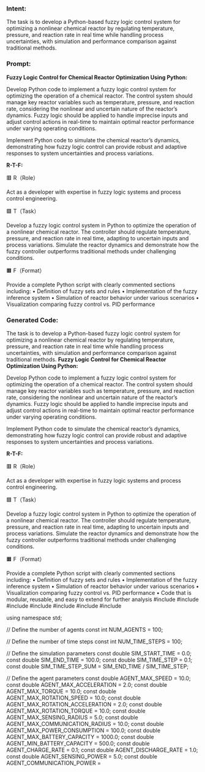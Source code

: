 ### Intent:
The task is to develop a Python-based fuzzy logic control system for optimizing a nonlinear chemical reactor by regulating temperature, pressure, and reaction rate in real time while handling process uncertainties, with simulation and performance comparison against traditional methods.

### Prompt:
**Fuzzy Logic Control for Chemical Reactor Optimization Using Python:**

Develop Python code to implement a fuzzy logic control system for optimizing the operation of a chemical reactor. The control system should manage key reactor variables such as temperature, pressure, and reaction rate, considering the nonlinear and uncertain nature of the reactor’s dynamics. Fuzzy logic should be applied to handle imprecise inputs and adjust control actions in real-time to maintain optimal reactor performance under varying operating conditions.

Implement Python code to simulate the chemical reactor’s dynamics, demonstrating how fuzzy logic control can provide robust and adaptive responses to system uncertainties and process variations.

**R-T-F:**

🟥 R（Role）

Act as a developer with expertise in fuzzy logic systems and process control engineering.

🟩 T（Task）

Develop a fuzzy logic control system in Python to optimize the operation of a nonlinear chemical reactor. The controller should regulate temperature, pressure, and reaction rate in real time, adapting to uncertain inputs and process variations. Simulate the reactor dynamics and demonstrate how the fuzzy controller outperforms traditional methods under challenging conditions.

🟧 F（Format）

Provide a complete Python script with clearly commented sections including:
	•	Definition of fuzzy sets and rules
	•	Implementation of the fuzzy inference system
	•	Simulation of reactor behavior under various scenarios
	•	Visualization comparing fuzzy control vs. PID performance

### Generated Code:
The task is to develop a Python-based fuzzy logic control system for optimizing a nonlinear chemical reactor by regulating temperature, pressure, and reaction rate in real time while handling process uncertainties, with simulation and performance comparison against traditional methods.
**Fuzzy Logic Control for Chemical Reactor Optimization Using Python:**

Develop Python code to implement a fuzzy logic control system for optimizing the operation of a chemical reactor. The control system should manage key reactor variables such as temperature, pressure, and reaction rate, considering the nonlinear and uncertain nature of the reactor’s dynamics. Fuzzy logic should be applied to handle imprecise inputs and adjust control actions in real-time to maintain optimal reactor performance under varying operating conditions.

Implement Python code to simulate the chemical reactor’s dynamics, demonstrating how fuzzy logic control can provide robust and adaptive responses to system uncertainties and process variations.

**R-T-F:**

🟥 R（Role）

Act as a developer with expertise in fuzzy logic systems and process control engineering.

🟩 T（Task）

Develop a fuzzy logic control system in Python to optimize the operation of a nonlinear chemical reactor. The controller should regulate temperature, pressure, and reaction rate in real time, adapting to uncertain inputs and process variations. Simulate the reactor dynamics and demonstrate how the fuzzy controller outperforms traditional methods under challenging conditions.

🟧 F（Format）

Provide a complete Python script with clearly commented sections including:
	•	Definition of fuzzy sets and rules
	•	Implementation of the fuzzy inference system
	•	Simulation of reactor behavior under various scenarios
	•	Visualization comparing fuzzy control vs. PID performance
	•	Code that is modular, reusable, and easy to extend for further analysis
#include <iostream>
#include <vector>
#include <cmath>
#include <algorithm>
#include <random>
#include <ctime>
#include <iomanip>

using namespace std;

// Define the number of agents
const int NUM_AGENTS = 100;

// Define the number of time steps
const int NUM_TIME_STEPS = 100;

// Define the simulation parameters
const double SIM_START_TIME = 0.0;
const double SIM_END_TIME = 100.0;
const double SIM_TIME_STEP = 0.1;
const double SIM_TIME_STEP_SUM = SIM_END_TIME / SIM_TIME_STEP;

// Define the agent parameters
const double AGENT_MAX_SPEED = 10.0;
const double AGENT_MAX_ACCELERATION = 2.0;
const double AGENT_MAX_TORQUE = 10.0;
const double AGENT_MAX_ROTATION_SPEED = 10.0;
const double AGENT_MAX_ROTATION_ACCELERATION = 2.0;
const double AGENT_MAX_ROTATION_TORQUE = 10.0;
const double AGENT_MAX_SENSING_RADIUS = 5.0;
const double AGENT_MAX_COMMUNICATION_RADIUS = 10.0;
const double AGENT_MAX_POWER_CONSUMPTION = 100.0;
const double AGENT_MAX_BATTERY_CAPACITY = 1000.0;
const double AGENT_MIN_BATTERY_CAPACITY = 500.0;
const double AGENT_CHARGE_RATE = 0.1;
const double AGENT_DISCHARGE_RATE = 1.0;
const double AGENT_SENSING_POWER = 5.0;
const double AGENT_COMMUNICATION_POWER =
